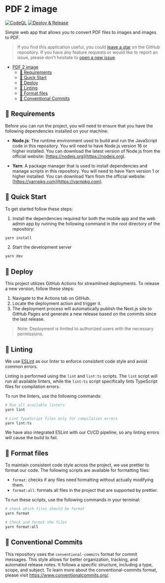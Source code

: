 # PDF 2 image

[![CodeQL](https://github.com/yunarch/pdf2image/workflows/CodeQL/badge.svg)](https://github.com/yunarch/pdf2image/actions?query=workflow%3ACodeQL)
[![Deploy & Release](https://github.com/yunarch/pdf2image/actions/workflows/deploy.yml/badge.svg)](https://github.com/yunarch/pdf2image/actions/workflows/deploy.yml)

Simple web app that allows you to convert PDF files to images and images to PDF.

> If you find this application useful, you could [leave a star](https://github.com/yunarch/pdf2image/stargazers) on the GitHub repository. If you have any feature requests or would like to report an issue, please don't hesitate to [open a new issue](https://github.com/yunarch/pdf2image/issues).

- [PDF 2 image](#pdf-2-image)
  - [🔗 Requirements](#-requirements)
  - [🚀 Quick Start](#-quick-start)
  - [🚢 Deploy](#-deploy)
  - [🧹 Linting](#-linting)
  - [📐 Format files](#-format-files)
  - [📝 Conventional Commits](#-conventional-commits)

## 🔗 Requirements

Before you can run the project, you will need to ensure that you have the following dependencies installed on your machine:

- **Node.js**: The runtime environment used to build and run the JavaScript code in this repository. You will need to have Node.js version 16 or higher installed. You can download the latest version of Node.js from the official website: [https://nodejs.org](https://nodejs.org).

- **Yarn**: A package manager that is used to install dependencies and manage scripts in this repository. You will need to have Yarn version 1 or higher installed. You can download Yarn from the official website: [https://yarnpkg.com](https://yarnpkg.com).

## 🚀 Quick Start

To get started follow these steps:

1. Install the dependencies required for both the mobile app and the web admin app by running the following command in the root directory of the repository:

```sh
yarn install
```

2.  Start the development server

```sh
yarn dev
```

## 🚢 Deploy

This project utilizes GitHub Actions for streamlined deployments. To release a new version, follow these steps:

1. Navigate to the Actions tab on GitHub.
2. Locate the deployment action and trigger it.
3. The deployment process will automatically publish the Next.js site to GitHub Pages and generate a new release based on the commits since the last release.

> Note: Deployment is limited to authorized users with the necessary permissions.

## 🧹 Linting

We use [ESLint](https://eslint.org/) as our linter to enforce consistent code style and avoid common errors.

Linting is performed using the `lint` and `lint:ts` scripts. The `lint` script will run all available linters, while the `lint:ts` script specifically lints TypeScript files for compilation errors.

To run the linters, use the following commands:

```sh
# Run all available linters
yarn lint

# Lint TypeScript files only for compilation errors
yarn lint:ts
```

We have also integrated ESLint with our CI/CD pipeline, so any linting errors will cause the build to fail.

## 📐 Format files

To maintain consistent code style across the project, we use prettier to format our code. The following scripts are available for formatting files:

- `format`: checks if any files need formatting without actually modifying them.
- `format:all`: formats all files in the project that are supported by prettier.

To run these scripts, use the following commands in your terminal:

```sh
# check which files should be format
yarn format

# Check and format the files
yarn format:all
```

## 📝 Conventional Commits

This repository uses the `conventional-commits` format for commit messages. This style allows for better organization, tracking, and automated release notes. It follows a specific structure, including a type, scope, and subject. To learn more about the conventional-commits format, please visit https://www.conventionalcommits.org/.
